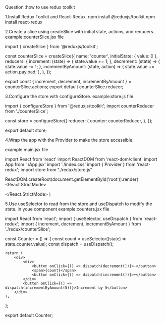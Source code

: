 
Question :how to use redux toolkit

1.Install Redux Toolkit and React-Redux.
npm install @reduxjs/toolkit
npm install react-redux


2.Create a slice using createSlice with initial state, actions, and reducers.
example:counterSlice.jsx file

import { createSlice } from '@reduxjs/toolkit';

const counterSlice = createSlice({
  name: 'counter',
  initialState: { value: 0 },
  reducers: {
    increment: (state) => {
      state.value += 1;
    },
    decrement: (state) => {
      state.value -= 1;
    },
    incrementByAmount: (state, action) => {
      state.value += action.payload;
    },
  },
});

export const { increment, decrement, incrementByAmount } = counterSlice.actions;
export default counterSlice.reducer;





3.Configure the store with configureStore.
example:store.js file

import { configureStore } from '@reduxjs/toolkit';
import counterReducer from './counterSlice';

const store = configureStore({
  reducer: {
    counter: counterReducer,
  },
});

export default store;






4.Wrap the app with the Provider to make the store accessible.

example:main.jsx file

import React from 'react'
import ReactDOM from 'react-dom/client'
import App from './App.jsx'
import './index.css'
import { Provider } from 'react-redux';
import store from "./redux/store.js"

ReactDOM.createRoot(document.getElementById('root')).render(
  <React.StrictMode>
    <Provider store={store}>  
      <App />
    </Provider>
     
  </React.StrictMode>
)





5.Use useSelector to read from the store and useDispatch to modify the state. in youe component
example:counters.jsx file

import React from 'react';
import { useSelector, useDispatch } from 'react-redux';
import { increment, decrement, incrementByAmount } from './redux/counterSlice';

const Counter = () => {
    const count = useSelector((state) => state.counter.value);
    const dispatch = useDispatch();

    return (
        <div>
            <div>
                <button onClick={() => dispatch(decrement())}>-</button>
                <span>{count}</span>
                <button onClick={() => dispatch(increment())}>+</button>
            </div>
            <button onClick={() => dispatch(incrementByAmount(5))}>Increment by 5</button>
        </div>
    );
};

export default Counter;
